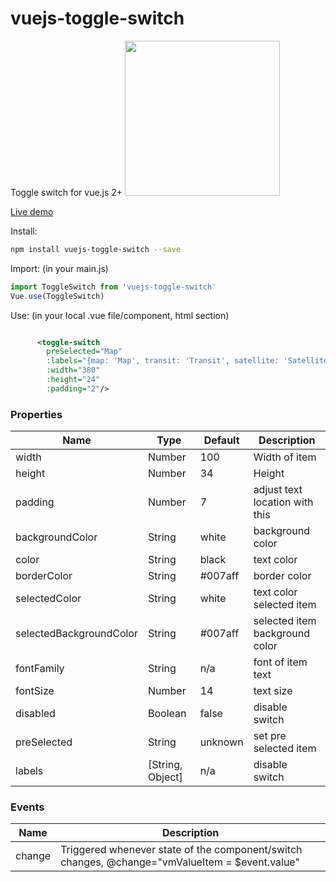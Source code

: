 # vuejs-toggle-switch
Toggle switch for vue.js 2+
<img src="https://github.com/larsmars/vuejs-toggle-switch/blob/master/demo/src/assets/demo_img.png" width="248">

[Live demo](http://softwarefun.no/#/toggleswitch)

Install:
```bash
npm install vuejs-toggle-switch --save
```

Import: (in your main.js)
```javascript
import ToggleSwitch from 'vuejs-toggle-switch'
Vue.use(ToggleSwitch)
```

Use: (in your local .vue file/component, html section)
```xml

      <toggle-switch
        preSelected="Map"
        :labels="{map: 'Map', transit: 'Transit', satellite: 'Satellite'}"
        :width="380"
        :height="24"
        :padding="2"/>
```

### Properties

| Name      | Type              | Default     | Description                        |
| ---       | ---               | ---         | ---                                |
| width     | Number           | 100       | Width of item|
| height      | Number           | 34       | Height |
| padding     | Number           | 7       | adjust text location with this |
| backgroundColor      | String           | white       | background color |
| color     | String           | black       | text color|
| borderColor      | String  | #007aff | border color |
| selectedColor     | String           | white     | text color selected item |
| selectedBackgroundColor      | String           | #007aff       | selected item background color |
| fontFamily     | String           | n/a  | font of item text |
| fontSize      | Number           | 14     | text size |
| disabled     | Boolean           | false       | disable switch |
| preSelected     | String           | unknown       | set pre selected item |
| labels     | [String, Object]           | n/a       | disable switch |

### Events

| Name   | Description              |
| ---    | ---                      |
| change | Triggered whenever state of the component/switch changes, @change="vmValueItem = $event.value" |

